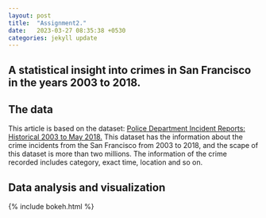 ```yaml
---
layout: post
title:  "Assignment2."
date:   2023-03-27 08:35:38 +0530
categories: jekyll update
---
```


## A statistical insight into crimes in San Francisco in the years 2003 to 2018.

## The data

This article is based on the dataset: <a href="https://data.sfgov.org/Public-Safety/Police-Department-Incident-Reports-Historical-2003/tmnf-yvry">Police Department Incident Reports: Historical 2003 to May 2018.</a>
This dataset has the information about the crime incidents from the San Francisco from 2003 to 2018, and the scape of this dataset is more than two millions.
The information of the crime recorded includes category, exact time, location and so on.  

## Data analysis and visualization


{% include bokeh.html %}